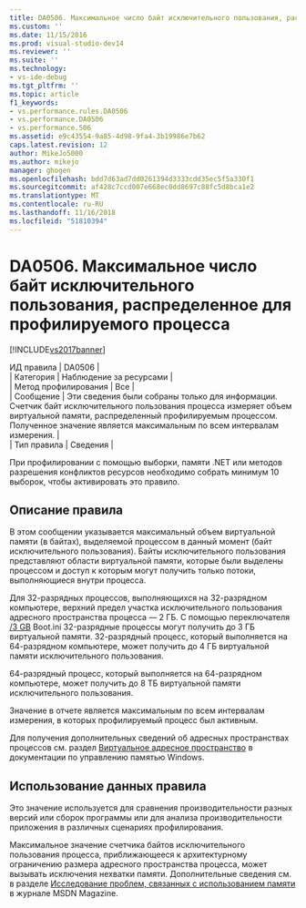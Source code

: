 ```yaml
---
title: DA0506. Максимальное число байт исключительного пользования, распределенное для профилируемого процесса | Документы Майкрософт
ms.custom: ''
ms.date: 11/15/2016
ms.prod: visual-studio-dev14
ms.reviewer: ''
ms.suite: ''
ms.technology:
- vs-ide-debug
ms.tgt_pltfrm: ''
ms.topic: article
f1_keywords:
- vs.performance.rules.DA0506
- vs.performance.DA0506
- vs.performance.506
ms.assetid: e9c43554-9a85-4d98-9fa4-3b19986e7b62
caps.latest.revision: 12
author: MikeJo5000
ms.author: mikejo
manager: ghogen
ms.openlocfilehash: bdd7d63ad7dd0261394d3333cdd35ec5f5a330f1
ms.sourcegitcommit: af428c7ccd007e668ec0dd8697c88fc5d8bca1e2
ms.translationtype: MT
ms.contentlocale: ru-RU
ms.lasthandoff: 11/16/2018
ms.locfileid: "51810394"
---
```

# <a name="da0506-maximum-private-bytes-allocated-for-the-process-being-profiled"></a>DA0506. Максимальное число байт исключительного пользования, распределенное для профилируемого процесса
[!INCLUDE[vs2017banner](../includes/vs2017banner.md)]

ИД правила | DA0506 |  
| Категория | Наблюдение за ресурсами |  
| Метод профилирования | Все |  
| Сообщение | Эти сведения были собраны только для информации. Счетчик байт исключительного пользования процесса измеряет объем виртуальной памяти, распределенный профилируемым процессом. Полученное значение является максимальным по всем интервалам измерения. |  
| Тип правила | Сведения |  
  
 При профилировании с помощью выборки, памяти .NET или методов разрешения конфликтов ресурсов необходимо собрать минимум 10 выборок, чтобы активировать это правило.  
  
## <a name="rule-description"></a>Описание правила  
 В этом сообщении указывается максимальный объем виртуальной памяти (в байтах), выделяемой процессом в данный момент (байт исключительного пользования). Байты исключительного пользования представляют области виртуальной памяти, которые были выделены процессом и доступ к которым могут получить только потоки, выполняющиеся внутри процесса.  
  
 Для 32-разрядных процессов, выполняющихся на 32-разрядном компьютере, верхний предел участка исключительного пользования адресного пространства процесса — 2 ГБ. С помощью переключателя [/3 GB](http://go.microsoft.com/fwlink/?LinkId=177831) Boot.ini 32-разрядные процессы могут получить до 3 ГБ виртуальной памяти. 32-разрядный процесс, который выполняется на 64-разрядном компьютере, может получить до 4 ГБ виртуальной памяти исключительного пользования.  
  
 64-разрядный процесс, который выполняется на 64-разрядном компьютере, может получить до 8 ТБ виртуальной памяти исключительного пользования.  
  
 Значение в отчете является максимальным по всем интервалам измерения, в которых профилируемый процесс был активным.  
  
 Для получения дополнительных сведений об адресных пространствах процессов см. раздел [Виртуальное адресное пространство](http://go.microsoft.com/fwlink/?LinkId=177832) в документации по управлению памятью Windows.  
  
## <a name="how-to-use-rule-data"></a>Использование данных правила  
 Это значение используется для сравнения производительности разных версий или сборок программы или для анализа производительности приложения в различных сценариях профилирования.  
  
 Максимальное значение счетчика байтов исключительного пользования процесса, приближающееся к архитектурному ограничению размера адресного пространства процесса, может вызывать исключения нехватки памяти. Дополнительные сведения см. в разделе [Исследование проблем, связанных с использованием памяти](http://go.microsoft.com/fwlink/?LinkID=177833) в журнале MSDN Magazine.



